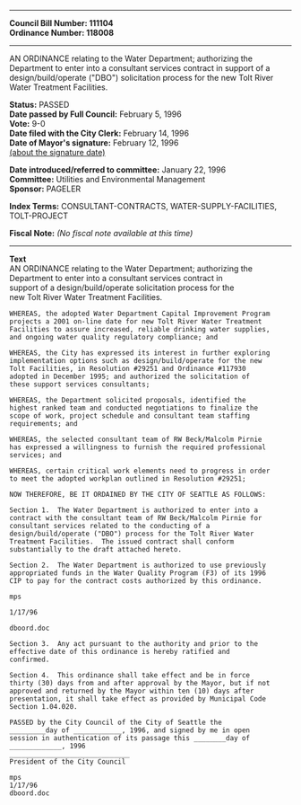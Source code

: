 * * * * *  
  
**Council Bill Number: [](#h0)[](#h2)111104**   
**Ordinance Number: 118008**  
  
* * * * *  
  
AN ORDINANCE relating to the Water Department; authorizing the Department to enter into a consultant services contract in support of a design/build/operate ("DBO") solicitation process for the new Tolt River Water Treatment Facilities.  
  
**Status:** PASSED   
**Date passed by Full Council:** February 5, 1996   
**Vote:** 9-0   
**Date filed with the City Clerk:** February 14, 1996   
**Date of Mayor's signature:** February 12, 1996   
[(about the signature date)](/~public/approvaldate.htm)   
  
  
**Date introduced/referred to committee:** January 22, 1996   
**Committee:** Utilities and Environmental Management   
**Sponsor:** PAGELER   
  
**Index Terms:** CONSULTANT-CONTRACTS, WATER-SUPPLY-FACILITIES, TOLT-PROJECT  
  
**Fiscal Note:** *(No fiscal note available at this time)*  
  
* * * * *  
  
**Text**  
    AN ORDINANCE relating to the Water Department; authorizing the  
    Department to enter into a consultant services contract in  
    support of a design/build/operate solicitation process for the  
    new Tolt River Water Treatment Facilities.  
  
    WHEREAS, the adopted Water Department Capital Improvement Program  
    projects a 2001 on-line date for new Tolt River Water Treatment  
    Facilities to assure increased, reliable drinking water supplies,  
    and ongoing water quality regulatory compliance; and  
  
    WHEREAS, the City has expressed its interest in further exploring  
    implementation options such as design/build/operate for the new  
    Tolt Facilities, in Resolution #29251 and Ordinance #117930  
    adopted in December 1995; and authorized the solicitation of  
    these support services consultants;  
  
    WHEREAS, the Department solicited proposals, identified the  
    highest ranked team and conducted negotiations to finalize the  
    scope of work, project schedule and consultant team staffing  
    requirements; and  
  
    WHEREAS, the selected consultant team of RW Beck/Malcolm Pirnie  
    has expressed a willingness to furnish the required professional  
    services; and  
  
    WHEREAS, certain critical work elements need to progress in order  
    to meet the adopted workplan outlined in Resolution #29251;  
  
    NOW THEREFORE, BE IT ORDAINED BY THE CITY OF SEATTLE AS FOLLOWS:  
  
    Section 1.  The Water Department is authorized to enter into a  
    contract with the consultant team of RW Beck/Malcolm Pirnie for  
    consultant services related to the conducting of a  
    design/build/operate ("DBO") process for the Tolt River Water  
    Treatment Facilities.  The issued contract shall conform  
    substantially to the draft attached hereto.  
  
    Section 2.  The Water Department is authorized to use previously  
    appropriated funds in the Water Quality Program (F3) of its 1996  
    CIP to pay for the contract costs authorized by this ordinance.  
  
    mps  
  
    1/17/96  
  
    dboord.doc  
  
    Section 3.  Any act pursuant to the authority and prior to the  
    effective date of this ordinance is hereby ratified and  
    confirmed.  
  
    Section 4.  This ordinance shall take effect and be in force  
    thirty (30) days from and after approval by the Mayor, but if not  
    approved and returned by the Mayor within ten (10) days after  
    presentation, it shall take effect as provided by Municipal Code  
    Section 1.04.020.  
  
    PASSED by the City Council of the City of Seattle the  
    _________day of ____________, 1996, and signed by me in open  
    session in authentication of its passage this ________day of  
    _____________, 1996  
    ______________________________  
    President of the City Council  
  
    mps  
    1/17/96  
    dboord.doc  
